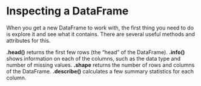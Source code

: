 
# Inspecting a DataFrame
When you get a new DataFrame to work with, the first thing you need to do is explore it and see what it contains. There are several useful methods and attributes for this.

**.head()** returns the first few rows (the “head” of the DataFrame).
**.info()** shows information on each of the columns, such as the data type and number of missing values.
**.shape** returns the number of rows and columns of the DataFrame.
**.describe()** calculates a few summary statistics for each column.
